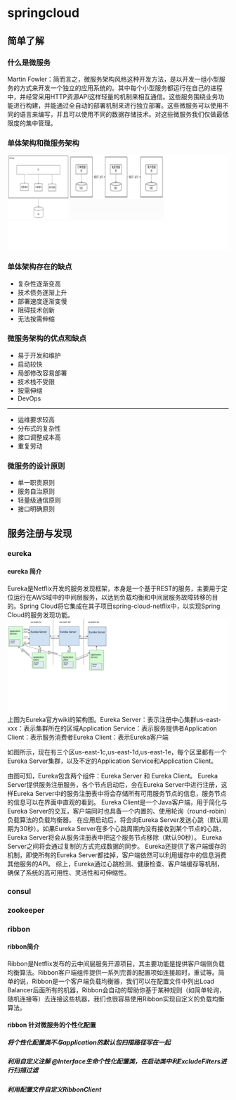 # springcloud

## 简单了解
### 什么是微服务
Martin Fowler：简而言之，微服务架构风格这种开发方法，是以开发一组小型服务的方式来开发一个独立的应用系统的。其中每个小型服务都运行在自己的进程中，并经常采用HTTP资源API这样轻量的机制来相互通信。这些服务围绕业务功能进行构建，并能通过全自动的部署机制来进行独立部署。这些微服务可以使用不同的语言来编写，并且可以使用不同的数据存储技术。对这些微服务我们仅做最低限度的集中管理。

### 单体架构和微服务架构
![avatar](./image/dtjghwfwjg.png)

### 单体架构存在的缺点
* 复杂性逐渐变高
* 技术债务逐渐上升
* 部署速度逐渐变慢
* 阻碍技术创新
* 无法按需伸缩

### 微服务架构的优点和缺点

* 易于开发和维护               
* 启动较快
* 局部修改容易部署
* 技术栈不受限
* 按需伸缩
* DevOps
------------------------------------------------------------
* 运维要求较高
* 分布式的复杂性
* 接口调整成本高
* 重复劳动

### 微服务的设计原则
* 单一职责原则
* 服务自治原则
* 轻量级通信原则
* 接口明确原则

## 服务注册与发现

### eureka
#### eureka 简介
Eureka是Netflix开发的服务发现框架，本身是一个基于REST的服务，主要用于定位运行在AWS域中的中间层服务，以达到负载均衡和中间层服务故障转移的目的。Spring Cloud将它集成在其子项目spring-cloud-netflix中，以实现Spring Cloud的服务发现功能。
![avatar](./image/eurekframework.png)
上图为Eureka官方wiki的架构图。Eureka Server：表示注册中心集群us-east-xxx：表示集群所在的区域Application Service：表示服务提供者Application Client：表示服务消费者Eureka Client：表示Eureka客户端

如图所示，现在有三个区us-east-1c,us-east-1d,us-east-1e，每个区里都有一个Eureka Server集群，以及不定的Application Service和Application Client。


由图可知，Eureka包含两个组件：Eureka Server 和 Eureka Client。
Eureka Server提供服务注册服务，各个节点启动后，会在Eureka Server中进行注册，这样Eureka Server中的服务注册表中将会存储所有可用服务节点的信息，服务节点的信息可以在界面中直观的看到。
Eureka Client是一个Java客户端，用于简化与Eureka Server的交互，客户端同时也具备一个内置的、使用轮询（round-robin）负载算法的负载均衡器。
在应用启动后，将会向Eureka Server发送心跳（默认周期为30秒）。如果Eureka Server在多个心跳周期内没有接收到某个节点的心跳，Eureka Server将会从服务注册表中把这个服务节点移除（默认90秒）。
Eureka Server之间将会通过复制的方式完成数据的同步。
Eureka还提供了客户端缓存的机制，即使所有的Eureka Server都挂掉，客户端依然可以利用缓存中的信息消费其他服务的API。
综上，Eureka通过心跳检测、健康检查、客户端缓存等机制，确保了系统的高可用性、灵活性和可伸缩性。

### consul
### zookeeper

### ribbon
#### ribbon简介
Ribbon是Netflix发布的云中间层服务开源项目，其主要功能是提供客户端侧负载均衡算法。Ribbon客户端组件提供一系列完善的配置项如连接超时，重试等。简单的说，Ribbon是一个客户端负载均衡器，我们可以在配置文件中列出Load Balancer后面所有的机器，Ribbon会自动的帮助你基于某种规则（如简单轮询，随机连接等）去连接这些机器，我们也很容易使用Ribbon实现自定义的负载均衡算法。
#### ribbon 针对微服务的个性化配置
##### 将个性化配置类不与application的默认包扫描路径写在一起
##### 利用自定义注解 @Interface生命个性化配置类，在启动类中利ExcludeFilters进行扫描过滤
##### 利用配置文件自定义RibbonClient












